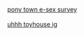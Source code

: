 <a href="https://docs.google.com/forms/d/e/1FAIpQLSe5kMJkwnIdSgy8yxfZpW2AHL53xcP9FwN09wBX2cRqQLKuWQ/viewform?usp=sf_link"> pony town e-sex survey </a>
<br><br><a href="https://toyhou.se/necrocrunk"> uhhh toyhouse ig </a>
